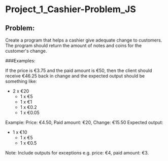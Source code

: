 # Project_1_Cashier-Problem_JS

## Problem:
 Create a program that helps a cashier give adequate change to customers.
 The program should return the amount of notes and coins for the customer's change.
 
 ###Examples:
 
 If the price is €3.75 and the paid amount is €50, then the client should receive €46.25 back in change and the expected output should be something like:

- 2 x €20
     - 1 x €5
     - 1 x €1
     - 1 x €0.2
     - 1 x €0.05

Example: Price: €4.50, Paid amount: €20, Change: €15.50
     Expected output:

- 1 x €10
     - 1 x €5
     - 1 x €0.5

Note: Include outputs for exceptions e.g. price: €4, paid amount: €3.
